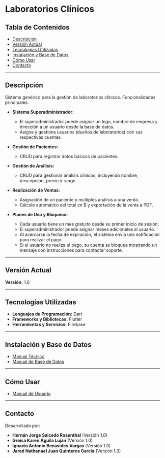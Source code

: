 # Laboratorios Clínicos

## Tabla de Contenidos
- [Descripción](#descripción)
- [Versión Actual](#versión-actual)
- [Tecnologías Utilizadas](#tecnologías-utilizadas)
- [Instalación y Base de Datos](#instalación-y-base-de-datos)
- [Cómo Usar](#cómo-usar)
- [Contacto](#contacto)

---

## Descripción
Sistema genérico para la gestión de laboratorios clínicos. Funcionalidades principales:

- **Sistema Superadministrador:** 
  - El superadministrador puede asignar un logo, nombre de empresa y dirección a un usuario desde la base de datos.
  - Asigna y gestiona usuarios (dueños de laboratorios) con sus respectivas cuentas.

- **Gestión de Pacientes:** 
  - CRUD para registrar datos básicos de pacientes.

- **Gestión de Análisis:** 
  - CRUD para gestionar análisis clínicos, incluyendo nombre, descripción, precio y rango.

- **Realización de Ventas:** 
  - Asignación de un paciente y múltiples análisis a una venta.
  - Cálculo automático del total en $ y exportación de la venta a PDF.

- **Planes de Uso y Bloqueos:**
  - Cada usuario tiene un mes gratuito desde su primer inicio de sesión.
  - El superadministrador puede asignar meses adicionales al usuario.
  - Al acercarse la fecha de expiración, el sistema envía una notificación para realizar el pago.
  - Si el usuario no realiza el pago, su cuenta se bloquea mostrando un mensaje con instrucciones para contactar soporte.

---

## Versión Actual
**Versión:** 1.0

---

## Tecnologías Utilizadas
- **Lenguajes de Programación:** Dart
- **Frameworks y Bibliotecas:** Flutter
- **Herramientas y Servicios:** Firebase

---

## Instalación y Base de Datos
- [Manual Técnico](https://youtu.be/ARsSI5n7yz0)
- [Manual de Base de Datos](https://youtu.be/twhy2IhC4L8)

---

## Cómo Usar
- [Manual de Usuario](https://youtu.be/waniw7T5MpM)

---

## Contacto
Desarrollado por:

- **Hernán Jorge Salcedo Rosenthal** (Versión 1.0)
- **Greisa Karen Águila Luján** (Versión 1.0)
- **Ignacio Antonio Benavides Vargas** (Versión 1.0)
- **Jared Nathanael Juan Quinteros García** (Versión 1.0)
